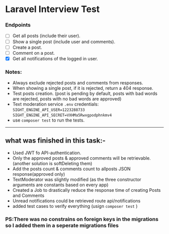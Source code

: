 # Laravel Interview Test

### Endpoints
- [ ] Get all posts (include their user).
- [ ] Show a single post (include user and comments).
- [ ] Create a post.
- [ ] Comment on a post.
- [x] Get all notifications of the logged in user.

### Notes:
- Always exclude rejected posts and comments from responses.
- When showing a single post, if it is rejected, return a 404 response.
- Test posts creation. (post is pending by default, posts with bad words are rejected, posts with no bad words are approved)
- Text moderation service `.env` credentials:
    `SIGHT_ENGINE_API_USER=1223288733`
    `SIGHT_ENGINE_API_SECRET=VXHMa5Rwxgpodphnkmv4`
- use `composer test` to run the tests.


-----------------------------



## what was finished in this task:-
- Used JWT fo API-authentication.
- Only the approved posts & approved comments will be retrievable.(another solution is softDeleting them)
- Add the posts count & comments count to allposts JSON response(approved only)
- TextModerator was slightly modified (as the three constructor arguments are constants based on every app)
- Created a Job to drastically reduce the response time of creating Posts and Comments
- Unread notifications could be retrieved route api/notifications
- added test cases to verify everything (usign `composer test` )

### PS:There was no constrains on foreign keys in the migrations so I added them in a seperate migrations files


